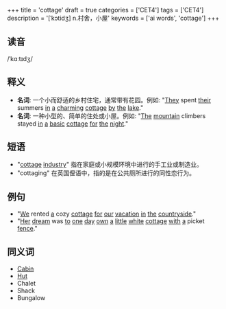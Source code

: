 +++
title = 'cottage'
draft = true
categories = ['CET4']
tags = ['CET4']
description = '[ˈkɔtidʒ] n.村舍，小屋'
keywords = ['ai words', 'cottage']
+++

## 读音
/ˈkɑːtɪdʒ/

## 释义
- **名词**: 一个小而舒适的乡村住宅，通常带有花园。例如: "[They](/zh/post/they/) spent [their](/zh/post/their/) summers [in](/zh/post/in/) [a](/zh/post/a/) [charming](/zh/post/charming/) [cottage](/zh/post/cottage/) [by](/zh/post/by/) [the](/zh/post/the/) [lake](/zh/post/lake/)."
- **名词**: 一种小型的、简单的住处或小屋。例如: "[The](/zh/post/the/) [mountain](/zh/post/mountain/) climbers stayed [in](/zh/post/in/) [a](/zh/post/a/) [basic](/zh/post/basic/) [cottage](/zh/post/cottage/) [for](/zh/post/for/) [the](/zh/post/the/) [night](/zh/post/night/)."

## 短语
- "[cottage](/zh/post/cottage/) [industry](/zh/post/industry/)" 指在家庭或小规模环境中进行的手工业或制造业。
- "cottaging" 在英国俚语中，指的是在公共厕所进行的同性恋行为。

## 例句
- "[We](/zh/post/we/) rented [a](/zh/post/a/) cozy [cottage](/zh/post/cottage/) [for](/zh/post/for/) [our](/zh/post/our/) [vacation](/zh/post/vacation/) [in](/zh/post/in/) [the](/zh/post/the/) [countryside](/zh/post/countryside/)."
- "[Her](/zh/post/her/) [dream](/zh/post/dream/) was [to](/zh/post/to/) [one](/zh/post/one/) [day](/zh/post/day/) [own](/zh/post/own/) [a](/zh/post/a/) [little](/zh/post/little/) [white](/zh/post/white/) [cottage](/zh/post/cottage/) [with](/zh/post/with/) [a](/zh/post/a/) picket [fence](/zh/post/fence/)."

## 同义词
- [Cabin](/zh/post/cabin/)
- [Hut](/zh/post/hut/)
- Chalet
- Shack
- Bungalow
